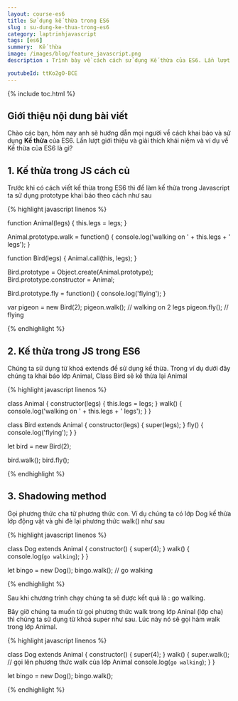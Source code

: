 ```yaml
---
layout: course-es6
title: Sử dụng kế thừa trong ES6 
slug : su-dung-ke-thua-trong-es6
category: laptrinhjavascript
tags: [es6]
summery:  Kế thừa
image: /images/blog/feature_javascript.png
description : Trình bày về cách cách sử dụng Kế thừa của ES6. Lần lượt giới thiệu và giải thích khái niệm Kế thừa trong của ES6 là gì? 

youtubeId: ttKo2gO-BCE
---
```


{% include toc.html %}

## **Giới thiệu nội dung bài viết**

Chào các bạn, hôm nay anh sẽ hướng dẫn mọi người về  cách khai báo và sử dụng <b>Kế thừa </b> của ES6. Lần lượt giới thiệu và giải thích khái niệm và ví dụ về Kế thừa của ES6 là gì? 

## **1. Kế thừa trong JS cách củ**


Trước khi có cách viết kế thừa trong ES6 thì để làm kế thừa trong Javascript ta sử dụng prototype khai báo theo cách như sau

{% highlight javascript  linenos %}

function Animal(legs) {
    this.legs = legs;
}

Animal.prototype.walk = function() {
    console.log('walking on ' + this.legs + ' legs');
}

function Bird(legs) {
    Animal.call(this, legs);
}

Bird.prototype = Object.create(Animal.prototype);
Bird.prototype.constructor = Animal;

Bird.prototype.fly = function() {
    console.log('flying');
}

var pigeon = new Bird(2);
pigeon.walk(); // walking on 2 legs
pigeon.fly(); // flying


{% endhighlight %}

## **2. Kế thừa trong JS trong ES6**

Chúng ta sử dụng từ khoá extends để sử dụng kế thừa. Trong ví dụ dưới đây chúng ta khai báo lớp Animal, Class Bird sẽ kế thừa lại Animal

{% highlight javascript  linenos %}

class Animal {
    constructor(legs) {
        this.legs = legs;
    }
    walk() {
        console.log('walking on ' + this.legs + ' legs');
    }
}

class Bird extends Animal {
    constructor(legs) {
        super(legs);
    }
    fly() {
        console.log('flying');
    }
}


let bird = new Bird(2);

bird.walk();
bird.fly();

{% endhighlight %}

## **3. Shadowing method**

Gọi phương thức cha từ phương thức con. Ví dụ chúng ta có lớp Dog kế thừa lớp động vật và ghi đè lại phương thức walk() như sau


{% highlight javascript  linenos %}

class Dog extends Animal {
    constructor() {
        super(4);
    }
    walk() {
        console.log(`go walking`);
    }
}

let bingo = new Dog();
bingo.walk(); // go walking

{% endhighlight %}

Sau khi chương trình chạy chúng ta sẽ được kết quả là : go walking.

Bây giờ chúng ta muốn từ gọi phương thức walk trong lớp Aninal (lớp cha) thì chúng ta sử dụng từ khoá super như sau. Lúc này nó sẽ gọi hàm walk trong lớp Animal.

{% highlight javascript  linenos %}

class Dog extends Animal {
    constructor() {
        super(4);
    }
    walk() {
        super.walk(); // gọi lên phương thức walk của lớp Animal
        console.log(`go walking`);
    }
}

let bingo = new Dog();
bingo.walk();

{% endhighlight %}
























